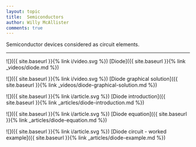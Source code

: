 ```yaml
---
layout: topic
title:  Semiconductors
author: Willy McAllister
comments: true
---
```


Semiconductor devices considered as circuit elements.

----

![]({{ site.baseurl }}{% link i/video.svg %}) [Diode]({{ site.baseurl }}{% link _videos/diode.md %})

![]({{ site.baseurl }}{% link i/video.svg %}) [Diode graphical solution]({{ site.baseurl }}{% link _videos/diode-graphical-solution.md %})

![]({{ site.baseurl }}{% link i/article.svg %}) [Diode introduction]({{ site.baseurl }}{% link _articles/diode-introduction.md %})

![]({{ site.baseurl }}{% link i/article.svg %}) [Diode equation]({{ site.baseurl }}{% link _articles/diode-equation.md %})

![]({{ site.baseurl }}{% link i/article.svg %}) [Diode circuit - worked example]({{ site.baseurl }}{% link _articles/diode-example.md %})
